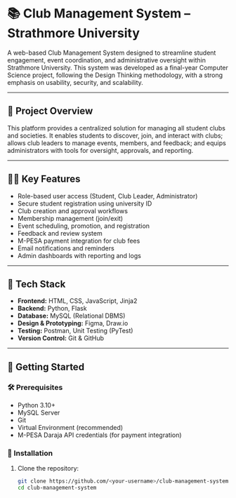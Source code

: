 # 📚 Club Management System – Strathmore University

A web-based Club Management System designed to streamline student engagement, event coordination, and administrative oversight within Strathmore University. This system was developed as a final-year Computer Science project, following the Design Thinking methodology, with a strong emphasis on usability, security, and scalability.

---

## 🎯 Project Overview

This platform provides a centralized solution for managing all student clubs and societies. It enables students to discover, join, and interact with clubs; allows club leaders to manage events, members, and feedback; and equips administrators with tools for oversight, approvals, and reporting.

---

## 👨‍💻 Key Features

- Role-based user access (Student, Club Leader, Administrator)
- Secure student registration using university ID
- Club creation and approval workflows
- Membership management (join/exit)
- Event scheduling, promotion, and registration
- Feedback and review system
- M-PESA payment integration for club fees
- Email notifications and reminders
- Admin dashboards with reporting and logs

---

## 🧱 Tech Stack

- **Frontend:** HTML, CSS, JavaScript, Jinja2
- **Backend:** Python, Flask
- **Database:** MySQL (Relational DBMS)
- **Design & Prototyping:** Figma, Draw.io
- **Testing:** Postman, Unit Testing (PyTest)
- **Version Control:** Git & GitHub

---

## 🚀 Getting Started

### 🛠 Prerequisites

- Python 3.10+
- MySQL Server
- Git
- Virtual Environment (recommended)
- M-PESA Daraja API credentials (for payment integration)

### 🔧 Installation

1. Clone the repository:
   ```bash
   git clone https://github.com/<your-username>/club-management-system.git
   cd club-management-system
